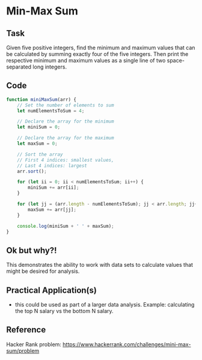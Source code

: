 # Min-Max Sum

## Task
Given five positive integers, find the minimum and maximum values that can be calculated by summing exactly four of the five integers. Then print the respective minimum and maximum values as a single line of two space-separated long integers.


## Code

```js
function miniMaxSum(arr) {
    // Set the number of elements to sum
    let numElementsToSum = 4;

    // Declare the array for the minimum
    let miniSum = 0;

    // Declare the array for the maximum
    let maxSum = 0;

    // Sort the array
    // First 4 indices: smallest values, 
    // Last 4 indices: largest
    arr.sort();

    for (let ii = 0; ii < numElementsToSum; ii++) {
        miniSum += arr[ii];
    }

    for (let jj = (arr.length - numElementsToSum); jj < arr.length; jj++) {
        maxSum += arr[jj];
    }

    console.log(miniSum + ' ' + maxSum);
}

```

## Ok but why?!
This demonstrates the ability to work with data sets to calculate values that might be desired for analysis. 

## Practical Application(s)
- this could be used as part of a larger data analysis. Example: calculating the top N salary vs the bottom N salary. 

## Reference
Hacker Rank problem: https://www.hackerrank.com/challenges/mini-max-sum/problem
